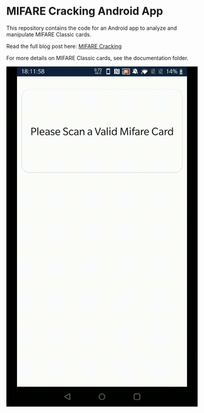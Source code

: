 # MIFARE Cracking Android App

This repository contains the code for an Android app to analyze and manipulate MIFARE Classic cards.

Read the full blog post here: [MIFARE Cracking](https://arkandas.com/blog/mifare_classic_cracking)

For more details on MIFARE Classic cards, see the documentation folder.

![MIFARE Cracking video](./images/micracking.gif)
